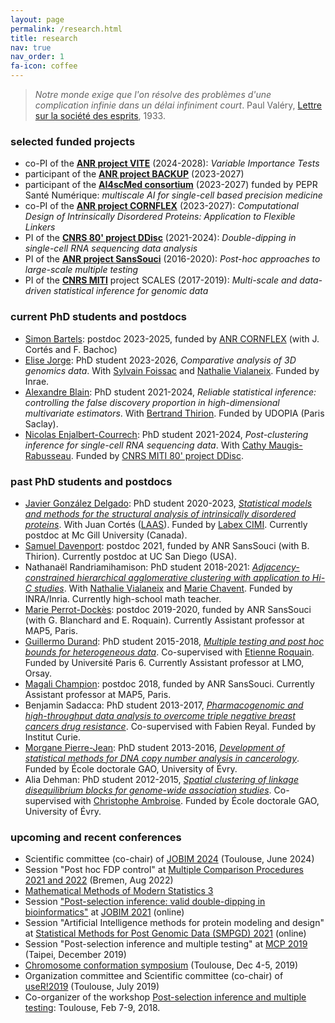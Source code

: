 ```yaml
---
layout: page
permalink: /research.html
title: research
nav: true
nav_order: 1
fa-icon: coffee
---
```


> *Notre monde exige que l'on résolve des problèmes d'une complication infinie dans un délai infiniment court*. Paul Valéry, [Lettre sur la société des esprits](https://fr.wikisource.org/wiki/Vari%C3%A9t%C3%A9/Lettre_sur_la_soci%C3%A9t%C3%A9_des_esprits), 1933.


### selected funded projects

* co-PI of the **[ANR project VITE]()** (2024-2028): *Variable Importance Tests*
* participant of the **[ANR project BACKUP](https://sites.google.com/view/anrbackup)** (2023-2027)
* participant of the **[AI4scMed consortium](https://ai4scmed.github.io/)** (2023-2027) funded by PEPR Santé Numérique: *multiscale AI for single-cell based precision medicine*
* co-PI of the **[ANR project CORNFLEX](https://anr.fr/Project-ANR-22-CE45-0003)** (2023-2027): *Computational Design of Intrinsically Disordered Proteins: Application to Flexible Linkers*
* PI of the **[CNRS 80' project DDisc](ddisc)** (2021-2024): *Double-dipping in single-cell RNA sequencing data analysis*
* PI of the **[ANR project SansSouci](SansSouci)** (2016-2020): *Post-hoc approaches to large-scale multiple testing*
* PI of the **[CNRS MITI](http://miti.cnrs.fr/)** project SCALES (2017-2019): *Multi-scale and data-driven statistical inference for genomic data*


### current PhD students and postdocs

- [Simon Bartels](https://simonbartels.github.io/): postdoc 2023-2025, funded by [ANR CORNFLEX](https://anr.fr/Projet-ANR-22-CE45-0003) (with J. Cortés and F. Bachoc)
- [Elise Jorge](): PhD student 2023-2026, *Comparative analysis of 3D genomics data*. With [Sylvain Foissac]() and [Nathalie Vialaneix](). Funded by Inrae.
- [Alexandre Blain](https://alexblnn.github.io/): PhD student 2021-2024, *Reliable statistical inference: controlling the false discovery proportion in high-dimensional multivariate estimators*. With [Bertrand Thirion](https://pages.saclay.inria.fr/bertrand.thirion/). Funded by UDOPIA (Paris Saclay).
- [Nicolas Enjalbert-Courrech](https://nicolas-enjalbert.github.io/): PhD student 2021-2024,  *Post-clustering inference for single-cell RNA sequencing data*. With [Cathy Maugis-Rabusseau](https://perso.math.univ-toulouse.fr/maugis/). Funded by [CNRS MITI 80' project DDisc](ddisc).

### past PhD students and postdocs

- [Javier González Delgado](https://gonzalez-delgado.github.io/): PhD student 2020-2023, [*Statistical models and methods for the structural analysis of intrinsically disordered proteins*](https://hal.science/tel-04256428). With Juan Cortés ([LAAS](http://www.laas.fr)). Funded by [Labex CIMI](https://cimi.univ-toulouse.fr/). Currently postdoc at Mc Gill University (Canada).
- [Samuel Davenport](https://sjdavenport.github.io/): postdoc 2021, funded by ANR SansSouci (with B. Thirion). Currently postdoc at UC San Diego (USA).
- Nathanaël Randriamihamison: PhD student 2018-2021: [*Adjacency-constrained hierarchical agglomerative clustering with application to Hi-C studies*](https://theses.hal.science/tel-03424118v1). With [Nathalie Vialaneix](http://www.nathalievialaneix.eu/) and [Marie Chavent](http://www.math.u-bordeaux.fr/~mchave100p/). Funded by INRA/Inria. Currently high-school math teacher.
- [Marie Perrot-Dockès](https://marie-perrotdockes.github.io/): postdoc 2019-2020, funded by ANR SansSouci (with G. Blanchard and E. Roquain). Currently Assistant professor at MAP5, Paris.
- [Guillermo Durand](https://durandg12.github.io/): PhD student 2015-2018, [*Multiple testing and post hoc bounds for heterogeneous data*](https://theses.hal.science/tel-02374758v1). Co-supervised with [Etienne Roquain](http://etienne.roquain.free.fr). Funded by Université Paris 6. Currently Assistant professor at LMO, Orsay.
- [Magali Champion](https://magalichampion.github.io/): postdoc 2018, funded by ANR SansSouci. Currently Assistant professor at MAP5, Paris.
- Benjamin Sadacca: PhD student 2013-2017, [*Pharmacogenomic and high-throughput data analysis to overcome triple negative breast cancers drug resistance*](https://theses.hal.science/tel-01956586). Co-supervised with Fabien Reyal. Funded by Institut Curie.
- [Morgane Pierre-Jean](https://scholar.google.fr/citations?hl=fr&user=F6BeV64AAAAJ): PhD student 2013-2016, [*Development of statistical methods for DNA copy number analysis in cancerology*](https://theses.hal.science/tel-01436012/). Funded by École doctorale GAO, University of Évry.
- Alia Dehman: PhD student 2012-2015, [*Spatial clustering of linkage disequilibrium blocks for genome-wide association studies*](https://theses.hal.science/tel-01288568/). Co-supervised with [Christophe Ambroise](http://www.math-evry.cnrs.fr/members/cambroise/). Funded by École doctorale GAO, University of Évry.

### upcoming and recent conferences

* Scientific committee (co-chair) of [JOBIM 2024](https://jobim2024.sciencesconf.org/) (Toulouse, June 2024)
* Session "Post hoc FDP control" at [Multiple Comparison Procedures 2021 and 2022](https://www.mcp-conference.org/) (Bremen, Aug 2022)
* [Mathematical Methods of Modern Statistics 3](https://conferences.cirm-math.fr/2554.htm)
* Session ["Post-selection inference: valid double-dipping in bioinformatics"](https://jobim2021.sciencesconf.org/resource/page/id/25) at [JOBIM 2021](https://jobim2021.sciencesconf.org/) (online)
* Session "Artificial Intelligence methods for protein modeling and design" at [Statistical Methods for Post Genomic Data (SMPGD) 2021](https://smpgd2021.sciencesconf.org/) (online)
* Session "Post-selection inference and multiple testing" at [MCP 2019](https://mcp2019.com.tw/) (Taipei, December 2019)
* [Chromosome conformation symposium](http://www.nathalievialaneix.eu/hic_days/) (Toulouse, Dec 4-5, 2019)
* Organization committee and Scientific committee (co-chair) of [useR!2019](http://user2019.r-project.org) (Toulouse, July 2019)
* Co-organizer of the workshop [Post-selection inference and multiple testing](http://www.cimi.univ-toulouse.fr/mib/en/workshop-post-selection-inference-and-multiple-testing): Toulouse, Feb 7-9, 2018.

